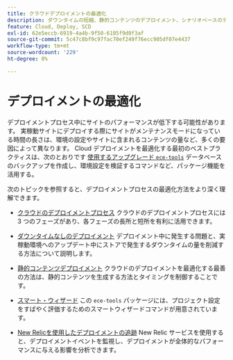 ```yaml
---
title: クラウドデプロイメントの最適化
description: ダウンタイムの短縮、静的コンテンツのデプロイメント、シナリオベースのデプロイメント、スマートウィザードなど、クラウドインフラストラクチャプロジェクトに対するAdobe Commerceのデプロイメントプロセスを最適化する方法について説明します。
feature: Cloud, Deploy, SCD
exl-id: 62e5eccb-6919-4a4b-9f50-6105f9d0f3af
source-git-commit: 5c47c8bf9c97fac70ef249f76ecc905df07e4437
workflow-type: tm+mt
source-wordcount: '229'
ht-degree: 0%

---
```


# デプロイメントの最適化

デプロイメントプロセス中にサイトのパフォーマンスが低下する可能性があります。 実稼動サイトにデプロイする際にサイトがメンテナンスモードになっている時間の長さは、環境の設定やサイトに含まれるコンテンツの量など、多くの要因によって異なります。 Cloud デプロイメントを最適化する最初のベストプラクティスは、次のとおりです [使用するアップグレード `ece-tools`](../dev-tools/install-package.md) データベースのバックアップを作成し、環境設定を検証するコマンドなど、パッケージ機能を活用する。

次のトピックを参照すると、デプロイメントプロセスの最適化方法をより深く理解できます。

- [クラウドのデプロイメントプロセス](process.md)
クラウドのデプロイメントプロセスには 3 つのフェーズがあり、各フェーズの長所と短所を有利に活用できます。

- [ダウンタイムなしのデプロイメント](reduce-downtime.md)
デプロイメント中に発生する問題と、実稼動環境へのアップデート中にストアで発生するダウンタイムの量を削減する方法について説明します。

- [静的コンテンツデプロイメント](static-content.md)
クラウドのデプロイメントを最適化する最善の方法は、静的コンテンツを生成する方法とタイミングを制御することです。

- [スマート・ウィザード](smart-wizards.md)
この `ece-tools` パッケージには、プロジェクト設定をすばやく評価するためのスマートウィザードコマンドが用意されています。

- [New Relicを使用したデプロイメントの追跡](../monitor/track-deployments.md)
New Relic サービスを使用すると、デプロイメントイベントを監視し、デプロイメントが全体的なパフォーマンスに与える影響を分析できます。

